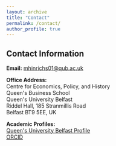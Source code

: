 ```yaml
---
layout: archive
title: "Contact"
permalink: /contact/
author_profile: true
---
```


## Contact Information

**Email:** mhinrichs01@qub.ac.uk

**Office Address:**  
Centre for Economics, Policy, and History  
Queen's Business School  
Queen's University Belfast  
Riddel Hall, 185 Stranmillis Road  
Belfast BT9 5EE, UK

**Academic Profiles:**  
[Queen's University Belfast Profile](https://pure.qub.ac.uk/en/persons/malte-hinrichs)  
[ORCID](https://orcid.org/0000-0003-1950-2644)
